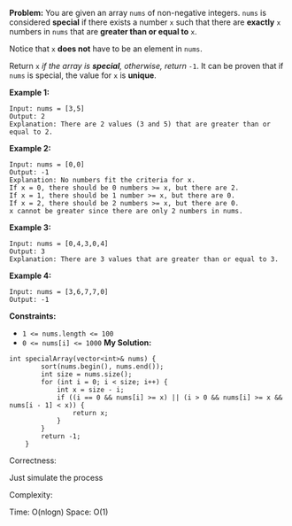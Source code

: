 **Problem:**
You are given an array `nums` of non-negative integers. `nums` is considered **special** if there exists a number `x` such that there are **exactly** `x` numbers in `nums` that are **greater than or equal to** `x`.

Notice that `x` **does not** have to be an element in `nums`.

Return `x` *if the array is **special**, otherwise, return* `-1`. It can be proven that if `nums` is special, the value for `x` is **unique**.

 

**Example 1:**

```
Input: nums = [3,5]
Output: 2
Explanation: There are 2 values (3 and 5) that are greater than or equal to 2.
```

**Example 2:**

```
Input: nums = [0,0]
Output: -1
Explanation: No numbers fit the criteria for x.
If x = 0, there should be 0 numbers >= x, but there are 2.
If x = 1, there should be 1 number >= x, but there are 0.
If x = 2, there should be 2 numbers >= x, but there are 0.
x cannot be greater since there are only 2 numbers in nums.
```

**Example 3:**

```
Input: nums = [0,4,3,0,4]
Output: 3
Explanation: There are 3 values that are greater than or equal to 3.
```

**Example 4:**

```
Input: nums = [3,6,7,7,0]
Output: -1
```

 

**Constraints:**

- `1 <= nums.length <= 100`
- `0 <= nums[i] <= 1000`
**My Solution:**
```
int specialArray(vector<int>& nums) {
        sort(nums.begin(), nums.end());
        int size = nums.size();
        for (int i = 0; i < size; i++) {
            int x = size - i;
            if ((i == 0 && nums[i] >= x) || (i > 0 && nums[i] >= x && nums[i - 1] < x)) {
                return x;
            }
        }
        return -1;
    }
```
Correctness:

Just simulate the process

Complexity:

Time: O(nlogn)
Space: O(1)